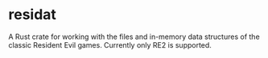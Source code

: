 # residat

A Rust crate for working with the files and in-memory data structures of the classic Resident
Evil games. Currently only RE2 is supported.